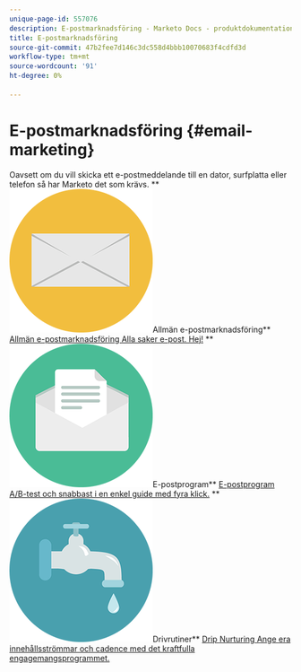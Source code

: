 ```yaml
---
unique-page-id: 557076
description: E-postmarknadsföring - Marketo Docs - produktdokumentation
title: E-postmarknadsföring
source-git-commit: 47b2fee7d146c3dc558d4bbb10070683f4cdfd3d
workflow-type: tm+mt
source-wordcount: '91'
ht-degree: 0%

---
```



# E-postmarknadsföring {#email-marketing}

Oavsett om du vill skicka ett e-postmeddelande till en dator, surfplatta eller telefon så har Marketo det som krävs.
** ![Allmän e-postmarknadsföring](assets/office-27.png)Allmän e-postmarknadsföring** [Allmän e-postmarknadsföring Alla saker e-post. Hej!](https://docs.marketo.com/display/DOCS/General)     ** ![E-postprogram](assets/chat-messages-10.png)E-postprogram** [E-postprogram A/B-test och snabbast i en enkel guide med fyra klick.](https://docs.marketo.com/display/DOCS/Email+Programs)     ** ![Drivrutiner](assets/ecology-14.png)Drivrutiner** [Drip Nurturing Ange era innehållsströmmar och cadence med det kraftfulla engagemangsprogrammet.](https://docs.marketo.com/display/DOCS/Drip+Nurturing)